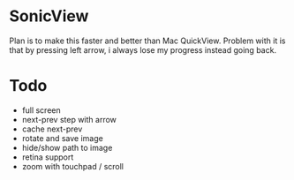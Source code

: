 # SonicView

Plan is to make this faster and better than Mac QuickView. Problem with it is that by pressing left arrow, i always lose my progress instead going back.


# Todo
* full screen
* next-prev step with arrow
* cache next-prev
* rotate and save image
* hide/show path to image
* retina support
* zoom with touchpad / scroll



